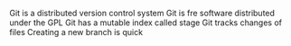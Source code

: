 Git is a distributed version control system
Git is fre software distributed under the GPL
Git has a mutable index called stage
Git tracks changes of files
Creating a new branch is quick